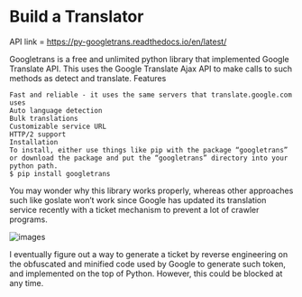 # Build a Translator
 API link = https://py-googletrans.readthedocs.io/en/latest/

Googletrans is a free and unlimited python library that implemented Google Translate API. This uses the Google Translate Ajax API to make calls to such methods as detect and translate.
Features
    
    Fast and reliable - it uses the same servers that translate.google.com uses
    Auto language detection
    Bulk translations
    Customizable service URL
    HTTP/2 support
    Installation
    To install, either use things like pip with the package “googletrans” or download the package and put the “googletrans” directory into your python path.
    $ pip install googletrans
You may wonder why this library works properly, whereas other approaches such like goslate won’t work since Google has updated its translation service recently with a ticket mechanism to prevent a lot of crawler programs.

![images](https://user-images.githubusercontent.com/60054130/118861211-df70a100-b8f9-11eb-9f09-07eec092eaca.png)


I eventually figure out a way to generate a ticket by reverse engineering on the obfuscated and minified code used by Google to generate such token, and implemented on the top of Python. However, this could be blocked at any time.
 
